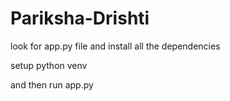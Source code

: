 ﻿# Pariksha-Drishti

look for app.py file and install all the  dependencies 

setup python venv 

and then run app.py
